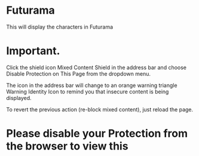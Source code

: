# Futurama
This will display the characters in Futurama

# Important.
Click the shield icon Mixed Content Shield in the address bar and choose Disable Protection on This Page from the dropdown menu.

The icon in the address bar will change to an orange warning triangle Warning Identity Icon to remind you that insecure content is being displayed.

To revert the previous action (re-block mixed content), just reload the page.

# Please disable your Protection from the browser to view this
